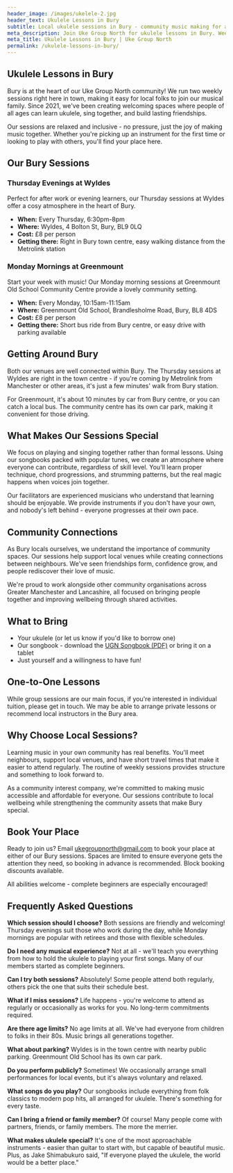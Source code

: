```yaml
---
header_image: /images/ukelele-2.jpg
header_text: Ukulele Lessons in Bury
subtitle: Local ukulele sessions in Bury - community music making for all ages
meta_description: Join Uke Group North for ukulele lessons in Bury. Weekly sessions at Wyldes and Greenmount Old School. Friendly community, instruments provided, all welcome.
meta_title: Ukulele Lessons in Bury | Uke Group North
permalink: /ukulele-lessons-in-bury/
---
```


## Ukulele Lessons in Bury

Bury is at the heart of our Uke Group North community! We run two weekly sessions right here in town, making it easy for local folks to join our musical family. Since 2021, we've been creating welcoming spaces where people of all ages can learn ukulele, sing together, and build lasting friendships.

Our sessions are relaxed and inclusive - no pressure, just the joy of making music together. Whether you're picking up an instrument for the first time or looking to play with others, you'll find your place here.

## Our Bury Sessions

### Thursday Evenings at Wyldes

Perfect for after work or evening learners, our Thursday sessions at Wyldes offer a cosy atmosphere in the heart of Bury.

- **When:** Every Thursday, 6:30pm-8pm
- **Where:** Wyldes, 4 Bolton St, Bury, BL9 0LQ
- **Cost:** £8 per person
- **Getting there:** Right in Bury town centre, easy walking distance from the Metrolink station

### Monday Mornings at Greenmount

Start your week with music! Our Monday morning sessions at Greenmount Old School Community Centre provide a lovely community setting.

- **When:** Every Monday, 10:15am-11:15am
- **Where:** Greenmount Old School, Brandlesholme Road, Bury, BL8 4DS
- **Cost:** £8 per person
- **Getting there:** Short bus ride from Bury centre, or easy drive with parking available

## Getting Around Bury

Both our venues are well connected within Bury. The Thursday sessions at Wyldes are right in the town centre - if you're coming by Metrolink from Manchester or other areas, it's just a few minutes' walk from Bury station.

For Greenmount, it's about 10 minutes by car from Bury centre, or you can catch a local bus. The community centre has its own car park, making it convenient for those driving.

## What Makes Our Sessions Special

We focus on playing and singing together rather than formal lessons. Using our songbooks packed with popular tunes, we create an atmosphere where everyone can contribute, regardless of skill level. You'll learn proper technique, chord progressions, and strumming patterns, but the real magic happens when voices join together.

Our facilitators are experienced musicians who understand that learning should be enjoyable. We provide instruments if you don't have your own, and nobody's left behind - everyone progresses at their own pace.

## Community Connections

As Bury locals ourselves, we understand the importance of community spaces. Our sessions help support local venues while creating connections between neighbours. We've seen friendships form, confidence grow, and people rediscover their love of music.

We're proud to work alongside other community organisations across Greater Manchester and Lancashire, all focused on bringing people together and improving wellbeing through shared activities.

## What to Bring

- Your ukulele (or let us know if you'd like to borrow one)
- Our songbook - download the [UGN Songbook (PDF)](/assets/UGN_Songbook_1.1.pdf) or bring it on a tablet
- Just yourself and a willingness to have fun!

## One-to-One Lessons

While group sessions are our main focus, if you're interested in individual tuition, please get in touch. We may be able to arrange private lessons or recommend local instructors in the Bury area.

## Why Choose Local Sessions?

Learning music in your own community has real benefits. You'll meet neighbours, support local venues, and have short travel times that make it easier to attend regularly. The routine of weekly sessions provides structure and something to look forward to.

As a community interest company, we're committed to making music accessible and affordable for everyone. Our sessions contribute to local wellbeing while strengthening the community assets that make Bury special.

## Book Your Place

Ready to join us? Email [ukegroupnorth@gmail.com](mailto:ukegroupnorth@gmail.com) to book your place at either of our Bury sessions. Spaces are limited to ensure everyone gets the attention they need, so booking in advance is recommended. Block booking discounts available.

All abilities welcome - complete beginners are especially encouraged!

## Frequently Asked Questions

**Which session should I choose?**
Both sessions are friendly and welcoming! Thursday evenings suit those who work during the day, while Monday mornings are popular with retirees and those with flexible schedules.

**Do I need any musical experience?**
Not at all - we'll teach you everything from how to hold the ukulele to playing your first songs. Many of our members started as complete beginners.

**Can I try both sessions?**
Absolutely! Some people attend both regularly, others pick the one that suits their schedule best.

**What if I miss sessions?**
Life happens - you're welcome to attend as regularly or occasionally as works for you. No long-term commitments required.

**Are there age limits?**
No age limits at all. We've had everyone from children to folks in their 80s. Music brings all generations together.

**What about parking?**
Wyldes is in the town centre with nearby public parking. Greenmount Old School has its own car park.

**Do you perform publicly?**
Sometimes! We occasionally arrange small performances for local events, but it's always voluntary and relaxed.

**What songs do you play?**
Our songbooks include everything from folk classics to modern pop hits, all arranged for ukulele. There's something for every taste.

**Can I bring a friend or family member?**
Of course! Many people come with partners, friends, or family members. The more the merrier.

**What makes ukulele special?**
It's one of the most approachable instruments - easier than guitar to start with, but capable of beautiful music. Plus, as Jake Shimabukuro said, "If everyone played the ukulele, the world would be a better place."